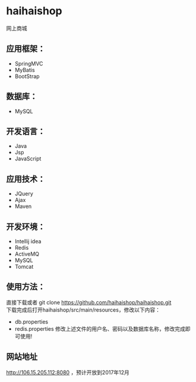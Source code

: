 
# haihaishop
网上商城

## 应用框架：
-    SpringMVC
-    MyBatis
-    BootStrap

## 数据库：
-    MySQL

## 开发语言：
-    Java
-    Jsp
-    JavaScript

## 应用技术：
-    JQuery
-    Ajax
-    Maven

## 开发环境：
-    Intellij idea
-    Redis
-    ActiveMQ
-    MySQL
-    Tomcat

## 使用方法：
  直接下载或者 git clone https://github.com/haihaishop/haihaishop.git</br>
  下载完成后打开haihaishop/src/main/resources，修改以下内容：
  - db.properties
  - redis.properties
  修改上述文件的用户名、密码以及数据库名称，修改完成即可使用!
## 网站地址
http://106.15.205.112:8080 ，预计开放到2017年12月
